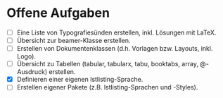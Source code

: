 # Offene Aufgaben
- [ ] Eine Liste von Typografiesünden erstellen, inkl. Lösungen mit LaTeX.
- [ ] Übersicht zur beamer-Klasse erstellen.
- [ ] Erstellen von Dokumentenklassen (d.h. Vorlagen bzw. Layouts, inkl. Logo).
- [ ] Übersicht zu Tabellen (tabular, tabularx, tabu, booktabs, array, @-Ausdruck) erstellen.
- [x] Definieren einer eigenen lstlisting-Sprache.
- [ ] Erstellen eigener Pakete (z.B. lstlisting-Sprachen und -Styles).
